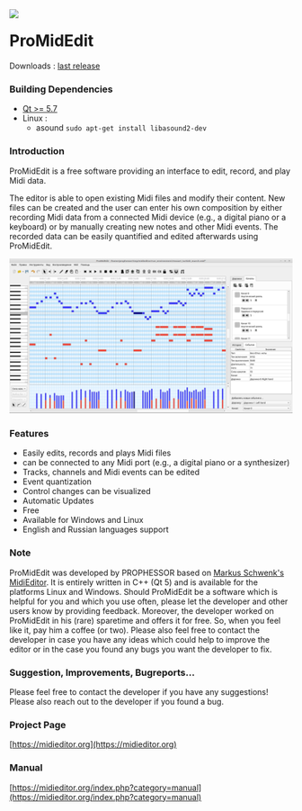 <img align="left" width="70px" src="run_environment/midieditor.ico">

ProMidEdit
===========

Downloads : [last release](https://github.com/PROPHESSOR/ProMidEdit/releases/)

### Building Dependencies
* [Qt >= 5.7](https://www.qt.io/download-open-source/)
* Linux :
     * asound `sudo apt-get install libasound2-dev`

### Introduction

ProMidEdit is a free software providing an interface to edit, record, and play Midi data.

The editor is able to open existing Midi files and modify their content. New files can be created and the user can enter his own composition by either recording Midi data from a connected Midi device (e.g., a digital piano or a keyboard) or by manually creating new notes and other Midi events. The recorded data can be easily quantified and edited afterwards using ProMidEdit.

![image](manual/screenshots/midieditor-full.png)

### Features

* Easily edits, records and plays Midi files
* can be connected to any Midi port (e.g., a digital piano or a synthesizer)
* Tracks, channels and Midi events can be edited
* Event quantization
* Control changes can be visualized
* Automatic Updates
* Free
* Available for Windows and Linux
* English and Russian languages support

### Note

ProMidEdit was developed by PROPHESSOR based on [Markus Schwenk's MidiEditor](https://github.com/markusschwenk/midieditor).
It is entirely written in C++ (Qt 5) and is available for the platforms Linux and Windows.
Should ProMidEdit be a software which is helpful for you and which you use often, please let the developer and other users know by providing feedback.
Moreover, the developer worked on ProMidEdit in his (rare) sparetime and offers it for free.
So, when you feel like it, pay him a coffee (or two).
Please also feel free to contact the developer in case you have any ideas which could help to improve the editor or in the case you found any bugs you want the developer to fix.

### Suggestion, Improvements, Bugreports...

Please feel free to contact the developer if you have any suggestions! Please also reach out to the developer if you found a bug.

### Project Page

[https://midieditor.org](https://midieditor.org)


### Manual

[https://midieditor.org/index.php?category=manual](https://midieditor.org/index.php?category=manual)

